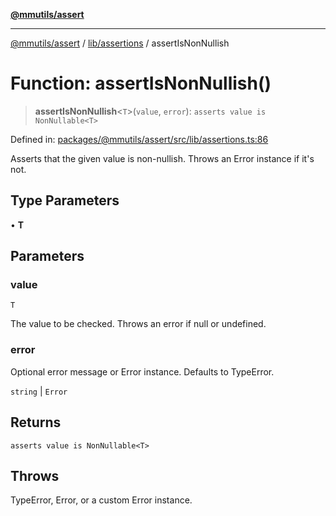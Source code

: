 [**@mmutils/assert**](../../../README.md)

***

[@mmutils/assert](../../../modules.md) / [lib/assertions](../README.md) / assertIsNonNullish

# Function: assertIsNonNullish()

> **assertIsNonNullish**\<`T`\>(`value`, `error`): `asserts value is NonNullable<T>`

Defined in: [packages/@mmutils/assert/src/lib/assertions.ts:86](https://github.com/mastermind-0xff/-mm-monorepo/blob/ca3710bd8bb8c2ee105ac4cbba3822a7d96ba98d/packages/@mmutils/assert/src/lib/assertions.ts#L86)

Asserts that the given value is non-nullish. Throws an Error instance if it's
not.

## Type Parameters

• **T**

## Parameters

### value

`T`

The value to be checked. Throws an error if null or undefined.

### error

Optional error message or Error instance. Defaults to TypeError.

`string` | `Error`

## Returns

`asserts value is NonNullable<T>`

## Throws

TypeError, Error, or a custom Error instance.
